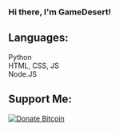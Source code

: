 ### Hi there, I'm GameDesert!
  
## Languages:  
Python  
HTML, CSS, JS  
Node.JS  
  
## Support Me:  
[![Donate Bitcoin](https://img.shields.io/static/v1?label=Donate%20Bitcoin&message=Help%20out%20and%20support%20my%20work&color=yellow&style=flat&logo=bitcoin)](https://kotla.eu/donate/btc.html)  
